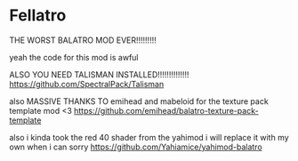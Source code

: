 # Fellatro
THE WORST BALATRO MOD EVER!!!!!!!!!

yeah the code for this mod is awful

ALSO YOU NEED TALISMAN INSTALLED!!!!!!!!!!!!!!
https://github.com/SpectralPack/Talisman

also MASSIVE THANKS TO emihead and mabeloid for the texture pack template mod <3
https://github.com/emihead/balatro-texture-pack-template

also i kinda took the red 40 shader from the yahimod i will replace it with my own when i can sorry https://github.com/Yahiamice/yahimod-balatro
